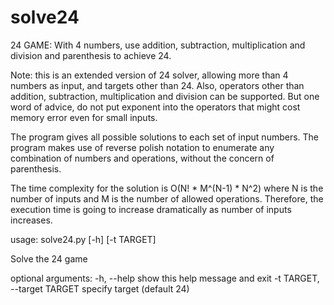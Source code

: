 # solve24
24 GAME:
With 4 numbers, use addition, subtraction, multiplication and
division and parenthesis to achieve 24.

Note: this is an extended version of 24 solver, allowing more
than 4 numbers as input, and targets other than 24. Also,
operators other than addition, subtraction, multiplication and
division can be supported. But one word of advice, do not put
exponent into the operators that might cost memory error even
for small inputs.

The program gives all possible solutions to each set of input
numbers. The program makes use of reverse polish notation to
enumerate any combination of numbers and operations, without
the concern of parenthesis.

The time complexity for the solution is O(N! * M^(N-1) * N^2)
where N is the number of inputs and M is the number of allowed
operations. Therefore, the execution time is going to increase
dramatically as number of inputs increases.


usage: solve24.py [-h] [-t TARGET]

Solve the 24 game

optional arguments:
  -h, --help            show this help message and exit
  -t TARGET, --target TARGET
                        specify target (default 24)
